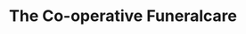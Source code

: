 ---
title: "The Co-operative Funeralcare"
url: /durham/the-co-operative-funeralcare-front-street/
shop: funeral directors
---